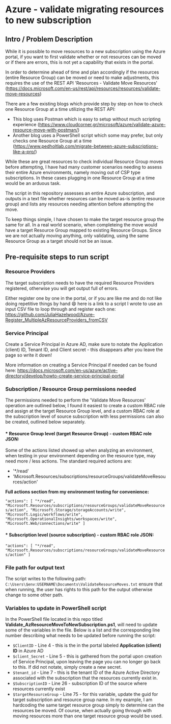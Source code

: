 # Azure - validate migrating resources to new subscription

## Intro / Problem Description

While it is possible to move resources to a new subscription using the Azure portal, if you want to first validate whether or not resources can be moved or if there are errors, this is not yet a capability that exists in the portal.

In order to determine ahead of time and plan accordingly if the resources (entire Resource Group) can be moved or need to make adjustments, this requires the use of the REST API 'Resources - Validate Move Resources' (https://docs.microsoft.com/en-us/rest/api/resources/resources/validate-move-resources)

There are a few existing blogs which provide step by step on how to check one Resource Group at a time utilizing the REST API: 
* This blog uses Postman which is easy to setup without much scripting experience (https://www.cloudcorner.gr/microsoft/azure/validate-azure-resource-move-with-postman/)
* Another blog uses a PowerShell script which some may prefer, but only checks one Resource Group at a time (https://www.pedholtlab.com/migrate-between-azure-subscriptions-like-a-pro/)

While these are great resources to check individual Resource Group moves before attempting, I have had many customer scenarios needing to assess their entire Azure environments, namely moving out of CSP type subscriptions. In these cases plugging in one Resource Group at a time would be an arduous task.

The script in this repository assesses an entire Azure subscription, and outputs in a text file whether resources can be moved as-is (entire resource group) and lists any resources needing attention before attempting the move.

To keep things simple, I have chosen to make the target resource group the same for all. In a real world scenario, when completeing the move would have a target Resource Group mapped to existing Resource Groups. Since we are not actually moving anything, only validating, using the same Resource Group as a target should not be an issue.

## Pre-requisite steps to run script

### Resource Providers

The target subscription needs to have the required Resource Providers registered, otherwise you will get output full of errors. 

Either register one by one in the portal, or if you are like me and do not like doing repetitive things by hand :smile: here is a link to a script I wrote to use an input CSV file to loop through and register each one: https://github.com/JuliaHazelwood/Azure-Register_MultipleAzResourceProviders_fromCSV

### Service Principal

Create a Service Principal in Azure AD, make sure to notate the Application (client) ID, Tenant ID, and Client secret - this disappears after you leave the page so write it down!

More information on creating a Service Principal if needed can be found here: https://docs.microsoft.com/en-us/azure/active-directory/develop/howto-create-service-principal-portal

### Subscription / Resource Group permissions needed

The permissions needed to perform the 'Validate Move Resources' operation are outlined below, I found it easiest to create a custom RBAC role and assign at the target Resource Group level, and a custom RBAC role at the subscription level of source subscription with less permissions can also be created, outlined below separately.

#### * Resource Group level (target Resource Group) - custom RBAC role JSON:

Some of the actions listed showed up when analyzing an environment, when testing in your environment depending on the resource type, may need more / less actions. The standard required actions are:
* '*/read'
* 'Microsoft.Resources/subscriptions/resourceGroups/validateMoveResources/action'

**Full actions section from my environment testing for convenience:**

`"actions": [
                    "*/read",
                    "Microsoft.Resources/subscriptions/resourceGroups/validateMoveResources/action",
                    "Microsoft.Storage/storageAccounts/write",
                    "Microsoft.Logic/workflows/write",
                    "Microsoft.OperationalInsights/workspaces/write",
                    "Microsoft.Web/connections/write"
                ]`

#### * Subscription level (source subscription) - custom RBAC role JSON:

`"actions": [
                    "*/read",
                    "Microsoft.Resources/subscriptions/resourceGroups/validateMoveResources/action"
                ]`
                
### File path for output text

The script writes to the following path: `C:\Users\$env:USERNAME\Documents\ValidateResourceMoves.txt`
ensure that when running, the user has rights to this path for the output otherwise change to some other path.

### Variables to update in PowerShell script

In the PowerShell file located in this repo titled **Validate_AzResourceMoveToNewSubscription.ps1**, will need to update some of the variables in the file. Below is a list and the corresponding line number describing what needs to be updated before running the script:

* `$ClientID` - Line 4 - this is the in the portal labeled **Application (client) ID** in Azure AD
* `$client_Secret` - Line 5 - this is gathered from the portal upon creation of Service Principal, upon leaving the page you can no longer go back to this. If did not notate, simply create a new secret.
* `$tenant_id` - Line 7 - this is the tenant ID of the Azure Active Directory associated with the subscription that the resources currently exist in.
* `$SubscriptionID` - Line 26 - subscription ID of the source where resources currently exist
* `$targetResourceGroup` - Line 75 - for this variable, update the guid for target subscription and resource group name. In my example, I am hardcoding the same target resource group simply to determine can the resources be moved. Of course, when actually going through with moving resources more than one target resource group would be used. 
